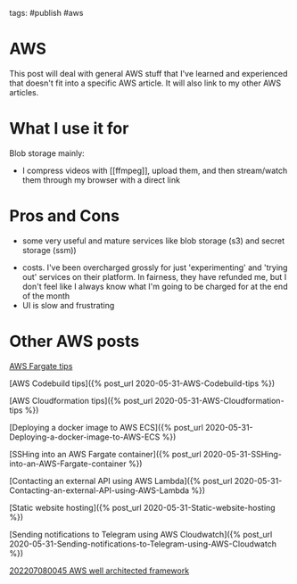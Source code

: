 tags: #publish #aws

# AWS
This post will deal with general AWS stuff that I've learned and experienced that doesn't fit into a specific AWS article. It will also link to my other AWS articles.

# What I use it for
Blob storage mainly:
- I compress videos with [[ffmpeg]], upload them, and then stream/watch them through my browser with a direct link

# Pros and Cons
+ some very useful and mature services like blob storage (s3) and secret storage (ssm))
- costs. I've been overcharged grossly for just 'experimenting' and 'trying out' services on their platform. In fairness, they have refunded me, but I don't feel like I always know what I'm going to be charged for at the end of the month
- UI is slow and frustrating 


# Other AWS posts

[AWS Fargate tips](AWS%20Fargate%20tips.md)

[AWS Codebuild tips]({% post_url 2020-05-31-AWS-Codebuild-tips %})

[AWS Cloudformation tips]({% post_url 2020-05-31-AWS-Cloudformation-tips %})

[Deploying a docker image to AWS ECS]({% post_url 2020-05-31-Deploying-a-docker-image-to-AWS-ECS %})

[SSHing into an AWS Fargate container]({% post_url 2020-05-31-SSHing-into-an-AWS-Fargate-container %})

[Contacting an external API using AWS Lambda]({% post_url 2020-05-31-Contacting-an-external-API-using-AWS-Lambda %})

[Static website hosting]({% post_url 2020-05-31-Static-website-hosting %})

[Sending notifications to Telegram using AWS Cloudwatch]({% post_url 2020-05-31-Sending-notifications-to-Telegram-using-AWS-Cloudwatch %})

[202207080045 AWS well architected framework](202207080045%20AWS%20well%20architected%20framework.md)
